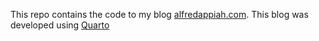 This repo contains the code to my blog [alfredappiah.com](https://alfredappiah.com). This blog was developed using [Quarto](https:/quarto.org)
